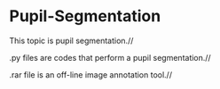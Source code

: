 # Pupil-Segmentation
This topic is pupil segmentation.//

.py files are codes that perform a pupil segmentation.//

.rar file is an off-line image annotation tool.//

